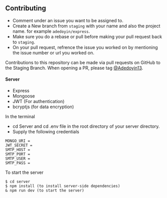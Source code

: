## Contributing

- Comment under an issue you want to be assigned to.
- Create a New branch from `staging` with your name and also the project name. for example
  `adedoyin/express`.
- Make sure you do a rebase or pull before making your pull request back to `staging`.
- On your pull request, refrence the issue you worked on by mentioning the issue number or url you worked on.

  
Contributions to this repository can be made via pull requests on GitHub to the Staging Branch. When opening a PR, please tag
[@Adedoyin13](https://github.com/Adedoyin13).


#### Server

- Express
- Mongoose
- JWT (For authentication)
- bcryptjs (for data encryption)


In the terminal
- cd Server and cd .env file in the root directory of your server directory.
- Supply the following credentials

```
MONGO_URI = 
JWT_SECRET = 
SMTP_HOST = 
SMTP_PORT = 
SMTP_USER = 
SMTP_PASS = 

```

To start the server
```
$ cd server
$ npm install (to install server-side dependencies)
& npm run dev (to start the server)
```
